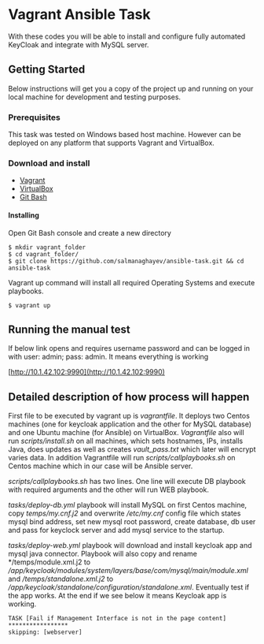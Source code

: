 # Vagrant Ansible Task 

With these codes you will be able to install and configure fully automated KeyCloak and integrate with MySQL server.

## Getting Started

Below instructions will get you a copy of the project up and running on your local machine for development and testing purposes. 

### Prerequisites

This task was tested on Windows based host machine. However can be deployed on any platform that supports Vagrant and VirtualBox.

### Download and install 

* [Vagrant](https://www.vagrantup.com/downloads.html)
* [VirtualBox](https://www.virtualbox.org/wiki/Downloads)
* [Git Bash](https://git-scm.com/downloads)

#### Installing

Open Git Bash console and create a new directory
```
$ mkdir vagrant_folder
$ cd vagrant_folder/
$ git clone https://github.com/salmanaghayev/ansible-task.git && cd ansible-task
```
Vagrant up command will install all required Operating Systems and execute playbooks.
```
$ vagrant up
```

## Running the manual test

If below link opens and requires username password and can be logged in with user: admin; pass: admin. It means everything is working

[http://10.1.42.102:9990](http://10.1.42.102:9990)

## Detailed description of how process will happen

First file to be executed by vagrant up is *vagrantfile*. It deploys two Centos machines (one for keycloak application and the other for MySQL database) and one Ubuntu machine (for Ansible) on VirtualBox. *Vagrantfile* also will run *scripts/install.sh* on all machines, which sets hostnames, IPs, installs Java, does updates as well as creates *vault_pass.txt* which later will encrypt  varies data. 
In addition Vagrantfile will run *scripts/callplaybooks.sh* on Centos machine which in our case will be Ansible server.  

*scripts/callplaybooks.sh* has two lines. One line will execute DB playbook with required arguments and the other will run WEB playbook.  

*tasks/deploy-db.yml* playbook will install MySQL on first Centos machine, copy *temps/my.cnf.j2* and overwrite */etc/my.cnf* config file which states mysql bind address, set new mysql root password, create database, db user and pass for keyclock server and add mysql service to the startup.  

*tasks/deploy-web.yml* playbook will download and install keycloak app  and mysql java connector. Playbook will also copy and rename */temps/module.xml.j2 to */app/keycloak/modules/system/layers/base/com/mysql/main/module.xml* and */temps/standalone.xml.j2* to */app/keycloak/standalone/configuration/standalone.xml*. Eventually test if the app works.  At the end if we see below it means Keycloak app is working.
```
TASK [Fail if Management Interface is not in the page content] *****************
skipping: [webserver]
```

